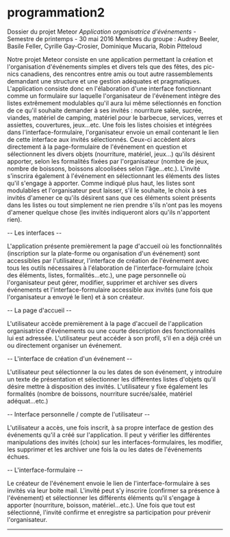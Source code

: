 # programmation2

Dossier du projet Meteor *Application organisatrice d'événements* - Semestre de printemps - 30 mai 2016
Membres du groupe :
Audrey Beeler, Basile Feller, Cyrille Gay-Crosier, Dominique Mucaria, Robin Pitteloud

Notre projet Meteor consiste en une application permettant la création et l'organisation d'événements simples et divers tels que des fêtes, des pic-nics canadiens, des rencontres entre amis ou tout autre rassemblements demandant une structure et une gestion adéquates et pragmatiques. L'application consiste donc en l'élaboration d'une interface fonctionnant comme un formulaire sur laquelle l'organisateur de l'événement intègre des listes extrêmement modulables qu'il aura lui même sélectionnés en fonction de ce qu'il souhaite demander à ses invités : nourriture salée, sucrée, viandes, matériel de camping, matériel pour le barbecue, services, verres et assiettes, couvertures, jeux...etc.
Une fois les listes choisies et intégrées dans l'interface-formulaire, l'organisateur envoie un email contenant le lien de cette interface aux invités sélectionnés. Ceux-ci accèdent alors directement à la page-formulaire de l'événement en question et sélectionnent les divers objets (nourriture, matériel, jeux...) qu'ils désirent apporter, selon les formalités fixées par l'organisateur (nombre de jeux, nombre de boissons, boissons alcoolisées selon l'âge...etc.). L'invité s'inscrira également à l'événement en sélectionnant les éléments des listes qu'il s'engage à apporter. Comme indiqué plus haut, les listes sont modulables et l'organisateur peut laisser, s'il le souhaite, le choix à ses invités d'amener ce qu'ils désirent sans que ces éléments soient présents dans les listes ou tout simplement ne rien prendre s'ils n'ont pas les moyens d'amener quelque chose (les invités indiqueront alors qu'ils n'apportent rien).

-- Les interfaces --

L'application présente premièrement la page d'accueil où les fonctionnalités (inscription sur la plate-forme ou organisation d'un événement) sont accessibles par l'utilisateur, l'interface de création de l'événement avec tous les outils nécessaires à l'élaboration de l'interface-formulaire (choix des éléments, listes, formalités...etc.), une page personnelle où l'organisateur peut gérer, modifier, supprimer et archiver ses divers événements et l'interface-formulaire accessible aux invités (une fois que l'organisateur a envoyé le lien) et à son créateur. 

-- La page d'accueil --

L'utilisateur accède premièrement à la page d'accueil de l'application organisatrice d'événements ou une courte description des fonctionnalités lui est adressée. L'utilisateur peut accéder à son profil, s'il en a déjà créé un ou directement organiser un événement.

-- L'interface de création d'un événement --

L'utilisateur peut sélectionner la ou les dates de son événement, y introduire un texte de présentation et sélectionner les différentes listes d'objets qu'il désire mettre à disposition des invités. L'utilisateur y fixe également les formalités (nombre de boissons, nourriture sucrée/salée, matériel adéquat...etc.) 

-- Interface personnelle / compte de l'utilisateur --

L'utilisateur a accès, une fois inscrit, à sa propre interface de gestion des événements qu'il a créé sur l'application. Il peut y vérifier les différentes manipulations des invités (choix) sur les interfaces-formulaires, les modifier, les supprimer et les archiver une fois la ou les dates de l'événements échues.

-- L'interface-formulaire --

Le créateur de l'événement envoie le lien de l'interface-formulaire à ses invités via leur boite mail. L'invité peut s'y inscrire (confirmer sa présence à l'événement) et sélectionner les différents éléments qu'il s'engage à apporter (nourriture, boisson, matériel...etc.). Une fois que tout est sélectionné, l'invité confirme et enregistre sa participation pour prévenir l'organisateur.

------------------------------------------------------------------------------------


